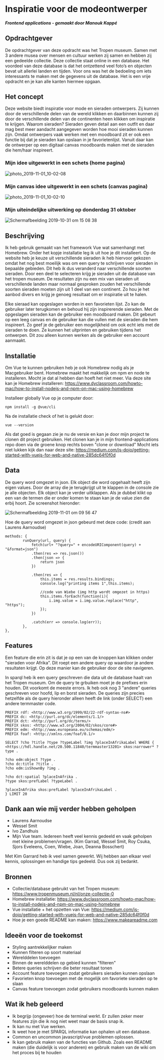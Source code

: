 # Inspiratie voor de modeontwerper
##### Frontend applications - gemaakt door Manouk Kappé

## Opdrachtgever
De opdrachtgever van deze opdracht was het Tropen museum. Samen met 3 andere musea over mensen en cultuur werken zij samen en 
hebben zij een gedeelde collectie. Deze collectie staat online in een database. Het voordeel van deze database is dat het 
ontzettend veel foto’s en objecten bevat uit allerlei landen en tijden. Voor ons was het de bedoeling om iets interessants 
te maken met de gegevens uit de database. Het is een vrije opdracht en je kan alle kanten hiermee opgaan.

## Het concept 
Deze website biedt inspiratie voor mode en sieraden ontwerpers. Zij kunnen door de verschillende delen van de wereld klikken en daarbinnen kunnen zij door de verschillende delen van de continenten heen klikken om inspiratie te krijgen. Waarom sieraden? Sieraden geven detail aan een outfit en daar mag best meer aandacht aangegeven worden hoe mooi sieraden kunnen zijn. Omdat ontwerpers vaak werken met een moodboard zit er ook een functie bij dat je sieraden kan opslaan in je favorietenlijst. Vanuit daar kan de ontwerper op een digitaal canvas moodboards maken met de sieraden die hem/haar inspireert. 

### Mijn idee uitgewerkt in een schets (home pagina)
![photo_2019-11-01_10-02-08](https://user-images.githubusercontent.com/45541885/68014008-b7293f00-fc8e-11e9-881a-475a7d906d7f.jpg)

### Mijn canvas idee uitgewerkt in een schets (canvas pagina)
![photo_2019-11-01_10-02-10](https://user-images.githubusercontent.com/45541885/68014042-cad4a580-fc8e-11e9-8e4e-9317f77f09bf.jpg)

### Mijn uiteindelijke uitwerking op donderdag 31 oktober
![Schermafbeelding 2019-10-31 om 15 08 38](https://user-images.githubusercontent.com/45541885/67954491-5dbf0280-fbf1-11e9-82ea-3fb43285b9ce.png)


## Beschrijving
Ik heb gebruik gemaakt van het framework Vue wat samenhangt met Homebrew. Onder het kopje installatie leg ik uit hoe je dit installeert. Op de website heb je keuze uit verschillende sieraden ik heb hiervoor gekozen omdat het nog best moeilijk was om een query te schrijven voor sieraden in bepaalde gebieden. Dit heb ik dus veranderd naar verschillende soorten sieraden.
Door een deel te selecteren krijg je sieraden uit de database van het tropen museum. De resultaten zijn nu een mix van 
sieraden uit verschillende landen maar normaal gesproken zouden het verschillende soorten sieraden moeten zijn uit 1 deel van een continent. Zo hou je het aanbod divers en krijg je genoeg resultaat om er inspiratie uit te halen. 

Elke sieraad kan opgeslagen worden in een favorieten lijst. Zo kan de gebruiker later terugkomen en behoud hij zijn inspirerende sieraden. Met de opgeslagen sieraden kan de gebruiker een moodboard maken. Dit gebeurt op een leeg canvas en de gebruiker kan die vullen met de sieraden die hem inspireert. Zo geef je de gebruiker een mogelijkheid om ook echt iets met de sieraden te doen. Ze kunnen het uitprinten en gebruiken tijdens het ontwerpen. Dit zou alleen kunnen werken als de gebruiker een account aanmaakt. 

## Installatie 
Om Vue te kunnen gebruiken heb je ook Homebrew nodig als je Macgebruiker bent. Homebrew maakt het makkelijk om npm en 
node te installeren. Mocht je dat al hebben dan hoeft het niet meer. Via deze site kan je Homebrew 
installeren: https://www.dyclassroom.com/howto-mac/how-to-install-nodejs-and-npm-on-mac-using-homebrew 

Installeer globally Vue op je computer door:
```
npm install -g @vue/cli
```

Na de installatie check of het is gelukt door:
```
vue --version
```

Als dat goed is gegaan zie je nu de versie en kan je door mijn project te clonen dit project gebruiken. Het clonen kan je in mijn frontend-applications repo doen via de groene knop rechts boven "clone or download"
Mocht iets niet lukken kijk dan naar deze site: https://medium.com/js-dojo/getting-started-with-vuejs-for-web-and-native-285dc64f0f0d 

## Data
De query word omgezet in json. Elk object die word opgehaalt heeft zijn eigen values. Door de array die je terugkrijgt uit te klappen in de console zie je alle objecten. Elk object kan je verder uitklappen. Als je dubbel klikt op een van de termen die er onder komen te staan kan je de value zien die erbij hoort. Zie screenshot hieronder: 

![Schermafbeelding 2019-11-01 om 09 56 47](https://user-images.githubusercontent.com/45541885/68013723-f86d1f00-fc8d-11e9-9563-b806897481f1.png)

Hoe de query word omgezet in json gebeurd met deze code: (credit aan Laurens Aarnoudse)
```
methods: {
        runQuery(url, query) {
            fetch(url+ "?query=" + encodeURIComponent(query) + "&format=json")
            .then(res => res.json())
            .then(json => {
                return json
            })

            .then(res => {
                this.items = res.results.bindings; 
                console.log("printing items 1",this.items);

                //code van Wiebe (img http wordt omgezet in https)
                this.items.forEach(function(i){
                    i.img.value = i.img.value.replace("http", "https");
                });
            })

            .catch(err => console.log(err));
        },
},        
```

## Features
Een feature die erin zit is dat je op een van de knoppen kan klikken onder "sieraden voor Afrika". Dit roept een andere query op waardoor je andere resultaten krijgt. Op deze manier kan de gebruiker door de site navigeren. 

In sparql heb ik een query geschreven die data uit de database haalt van het Tropen museum. Om de query te grbuiken moet je de prefixes erin houden. Dit voorkomt de meeste errors. Ik heb ook nog 3 "andere" queries geschreven voor hoofd, lip en borst sieraden. De queries zijn precies hetzelfde als de query hieronder alleen heeft de link (onder SELECT) een andere termmaster code. 

```
PREFIX rdf: <http://www.w3.org/1999/02/22-rdf-syntax-ns#>
PREFIX dc: <http://purl.org/dc/elements/1.1/>
PREFIX dct: <http://purl.org/dc/terms/>
PREFIX skos: <http://www.w3.org/2004/02/skos/core#>
PREFIX edm: <http://www.europeana.eu/schemas/edm/>
PREFIX foaf: <http://xmlns.com/foaf/0.1/>

SELECT ?cho ?title ?type ?typeLabel ?img ?placeInAfrikaLabel WHERE {
<https://hdl.handle.net/20.500.11840/termmaster13201> skos:narrower* ?type .
                
?cho edm:object ?type .
?cho dc:title ?title .
?cho edm:isShownBy ?img .
             
?cho dct:spatial ?placeInAfrika .
?type skos:prefLabel ?typeLabel .

?placeInAfrika skos:prefLabel ?placeInAfrikaLabel .
} LIMIT 20
```

## Dank aan wie mij verder hebben geholpen
-	Laurens Aarnoudse
-	Wessel Smit
- Ivo Zandhuis
-	Mijn Vue team. Iedereen heeft veel kennis gedeeld en vaak geholpen met kleine problemen/vragen. 
(Kim Garrad, Wessel Smit, Roy Csuka, Sjors Eveleens, Coen, Wiebe, Joan, Deanna Bosschert)

Met Kim Garrard heb ik veel samen gewerkt. Wij hebben aan elkaar veel kennis, oplossingen en handige tips gedeeld. 
Dus ook zij bedankt. 

## Bronnen
-	Collectie/database gebruikt van het Tropen museum: https://www.tropenmuseum.nl/nl/onze-collectie-0 
-	Homebrew installatie: https://www.dyclassroom.com/howto-mac/how-to-install-nodejs-and-npm-on-mac-using-homebrew
-	Vue installatie + het opzetten van Vue: https://medium.com/js-dojo/getting-started-with-vuejs-for-web-and-native-285dc64f0f0d
-	Hoe je een goede README kan maken: https://www.makeareadme.com 


## Ideeën voor de toekomst
-	Styling aantrekkelijker maken
-	Kunnen filteren op soort materiaal
-	Werelddelen toevoegen
- Binnen de werelddelen op gebied kunnen "filteren"
- Betere queries schrijven die beter resultaat tonen
- Account feature toevoegen zodat gebruikers sieraden kunnen opslaan
- Favorieten knop toevoegen met de mogelijk om favoriete sieraden op te slaan
- Canvas feature toevoegen zodat gebruikers moodboards kunnen maken

## Wat ik heb geleerd
-	Ik begrijp (ongeveer) hoe de terminal werkt. Er zullen zeker meer features zijn die ik nog niet weet maar de basis snap ik.
-	Ik kan nu met Vue werken.
-	Ik weet hoe je met SPARQL informatie kan ophalen uit een database.
-	Common en uncommon javascript/vue problemen oplossen. 
-	Ik kan gebruik maken van de functies van Github. Zoals een README maken (die duidelijk is voor anderen) en 
gebruik maken van de wiki om het proces bij te houden

